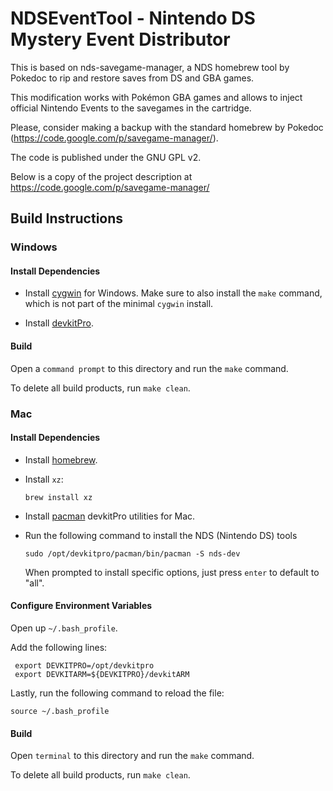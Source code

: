 # NDSEventTool - Nintendo DS Mystery Event Distributor

This is based on nds-savegame-manager, a NDS homebrew tool by Pokedoc to rip and restore saves from DS and GBA games.

This modification works with Pokémon GBA games and allows to inject official Nintendo Events to the savegames in the cartridge.

Please, consider making a backup with the standard homebrew by Pokedoc (https://code.google.com/p/savegame-manager/).


The code is published under the GNU GPL v2.

Below is a copy of the project description at https://code.google.com/p/savegame-manager/

## Build Instructions

### Windows

#### Install Dependencies

- Install [cygwin](https://cygwin.com/install.html) for Windows. Make sure to also install the `make` command,
which is not part of the minimal `cygwin` install.


- Install [devkitPro](https://devkitpro.org/wiki/Getting_Started).

#### Build

Open a `command prompt` to this directory and run the `make` command.

To delete all build products, run `make clean`.

### Mac

#### Install Dependencies

- Install [homebrew](https://brew.sh/).

- Install `xz`:

   ```
   brew install xz
   ```

- Install [pacman](https://github.com/devkitPro/pacman/releases/latest) devkitPro utilities for Mac.

- Run the following command to install the NDS (Nintendo DS) tools

   ```
   sudo /opt/devkitpro/pacman/bin/pacman -S nds-dev
   ```
   
   When prompted to install specific options, just press `enter` to default to "all".

#### Configure Environment Variables

Open up `~/.bash_profile`.

Add the following lines:

```
 export DEVKITPRO=/opt/devkitpro
 export DEVKITARM=${DEVKITPRO}/devkitARM
```

Lastly, run the following command to reload the file:

```
source ~/.bash_profile
```

#### Build

Open `terminal` to this directory and run the `make` command.

To delete all build products, run `make clean`.
